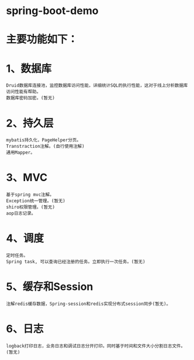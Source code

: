 # spring-boot-demo

主要功能如下：
=====
1、数据库
======

    Druid数据库连接池，监控数据库访问性能，详细统计SQL的执行性能，这对于线上分析数据库访问性能有帮助。
    数据库密码加密。(暂无)

2、持久层
======

    mybatis持久化，PageHelper分页。
    Transtraction注解。(自行使用注解)
    通用Mapper。

3、MVC
======

    基于spring mvc注解。
    Exception统一管理。(暂无)
    shiro权限管理。(暂无)
    aop日志记录。

4、调度
======

    定时任务。
    Spring task, 可以查询已经注册的任务。立即执行一次任务。(暂无)

5、缓存和Session
===========

    注解redis缓存数据，Spring-session和redis实现分布式session同步(暂无)。

6、日志
===========

    logback打印日志，业务日志和调试日志分开打印。同时基于时间和文件大小分割日志文件。(暂无)